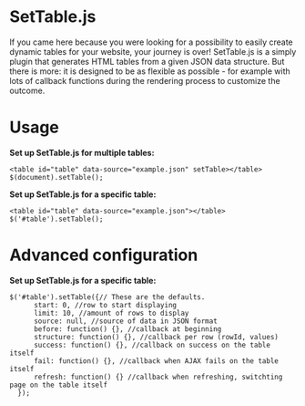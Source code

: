 SetTable.js
===========

If you came here because you were looking for a possibility to easily create dynamic tables for your website, your journey is over!
SetTable.js is a simply plugin that generates HTML tables from a given JSON data structure. But there is more: it is designed to be as flexible as possible - for example with lots of callback functions during the rendering process to customize the outcome.

Usage
=====


**Set up SetTable.js for multiple tables:**
```
<table id="table" data-source="example.json" setTable></table>
$(document).setTable();
```

**Set up SetTable.js for a specific table:**
```
<table id="table" data-source="example.json"></table>
$('#table').setTable();
```


Advanced configuration
======================
**Set up SetTable.js for a specific table:**
```
$('#table').setTable({// These are the defaults.
      start: 0, //row to start displaying
      limit: 10, //amount of rows to display
      source: null, //source of data in JSON format
      before: function() {}, //callback at beginning
      structure: function() {}, //callback per row (rowId, values)
      success: function() {}, //callback on success on the table itself
      fail: function() {}, //callback when AJAX fails on the table itself
      refresh: function() {} //callback when refreshing, switchting page on the table itself
  });
```